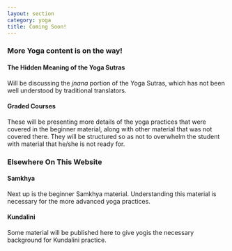 ```yaml
---
layout: section
category: yoga
title: Coming Soon!
---
```

### More Yoga content is on the way!

#### The Hidden Meaning of the Yoga Sutras
Will be discussing the *jnana* portion of the Yoga Sutras, which has not been well understood by traditional translators.

#### Graded Courses
These will be presenting more details of the yoga practices that were covered in the beginner material, along with other material that was not covered there. They will be structured so as not to overwhelm the student with material that he/she is not ready for.

### Elsewhere On This Website

#### Samkhya
Next up is the beginner Samkhya material. Understanding this material is necessary for the more advanced yoga practices. 

#### Kundalini
Some material will be published here to give yogis the necessary background for Kundalini practice.